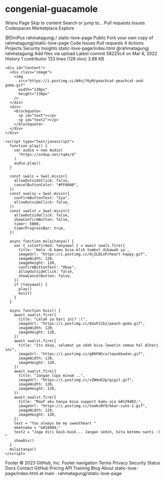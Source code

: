 # congenial-guacamole
Wisnu Page
Skip to content
Search or jump to…
Pull requests
Issues
Codespaces
Marketplace
Explore
 
@DiniPus 
rahmatagungj
/
static-love-page
Public
Fork your own copy of rahmatagungj/static-love-page
Code
Issues
Pull requests
4
Actions
Projects
Security
Insights
static-love-page/index.html
@rahmatagungj
rahmatagungj Add files via upload
Latest commit 58225c4 on Mar 6, 2022
 History
 1 contributor
133 lines (128 sloc)  3.88 KB

<html>
  <meta charset="UTF-8" /><meta
    content="width=device-width, initial-scale=1, user-scalable=1, minimum-scale=1, maximum-scale=5"
    name="viewport"
  /><meta content="IE=edge" http-equiv="X-UA-Compatible" />
  <link rel="preconnect" href="https://fonts.googleapis.com" /><link
    rel="preconnect"
    href="https://fonts.gstatic.com"
    crossorigin
  /><link
    href="https://fonts.googleapis.com/css2?family=Quicksand&display=swap"
    rel="stylesheet"
  />
  <script src="https://cdn.jsdelivr.net/npm/sweetalert2@11.0.19/dist/sweetalert2.all.min.js"></script>
  <link
    href="https://hanyauntukmu.likeadream.repl.co/style.css"
    rel="stylesheet"
    type="text/css"
  />
  <script src="https://hanyauntukmu.likeadream.repl.co/script.js"></script>
  <head> 
    <title> Hello :D</title>
  </head>
  <style>
    body {
      background-image: url(https://i.postimg.cc/NMLZ6Zk5/IMG-20220207-131156-010.jpg);
      background-repeat: no-repeat;
      background-size: cover;
      background-position-y: bottom;
    }
    body::before {
      content: "" !important;
      color: transparent !important;
    }
  </style>
  <body>
    <div id="bodyblur">
      <!-- <img
        src="https://i.postimg.cc/NMLZ6Zk5/IMG-20220207-131156-010.jpg"
        width="100%"
        height="100%"
      /> -->
    </div>

    <div id="Content">
      <div class="image">
        <img
          src="https://i.postimg.cc/W4xjf6yM/peachcat-peachcat-and-goma.gif"
          width="130px"
          height="130px"
        />
      </div>
      <div>
        <blockquote>
          <p id="text"></p>
          <p id="text2"></p>
        </blockquote>
      </div>
    </div>

    <script type="text/javascript">
      function play() {
        var audio = new Audio(
          "https://sndup.net/tqdx/d"
        )
        audio.play()
      }

      const swals = Swal.mixin({
        allowOutsideClick: false,
        cancelButtonColor: "#FF0040",
      })
      const swalsy = Swal.mixin({
        confirmButtonText: "Iya",
        allowOutsideClick: false,
      })
      const swalst = Swal.mixin({
        allowOutsideClick: false,
        showConfirmButton: false,
        timer: 5000,
        timerProgressBar: true,
      })

      async function mulaitanya() {
        var { isConfirmed: tanyawal } = await swals.fire({
          title: `Halo :D kamu bisa klik tombol dibawah ya`,
          imageUrl: "https://i.postimg.cc/0j2LDLxP/heart-happy.gif",
          imageWidth: 120,
          imageHeight: 120,
          confirmButtonText: "Okay",
          allowOutsideClick: false,
          showCancelButton: false,
        })
        if (tanyawal) {
          play()
          kuis()
        }
      }

      async function kuis() {
        await swalst.fire({
          title: "Lelah ya hari ini? :(",
          imageUrl: "https://i.postimg.cc/02wF21b1/peach-goma.gif",
          imageWidth: 120,
          imageHeight: 120,
        })
        await swalst.fire({
          title: "Its okay, selamat ya udah bisa lewatin semua hal dihari ini",
          imageUrl: "https://i.postimg.cc/g06FWScx/tepukbadan.gif",
          imageWidth: 120,
          imageHeight: 120,
        })
        await swalst.fire({
          title: "Jangan lupa minum ..",
          imageUrl: "https://i.postimg.cc/vZWmnK2p/gigit.gif",
          imageWidth: 120,
          imageHeight: 120,
        })
        await swalst.fire({
          title: "Maaf aku hanya bisa support kamu aja &#129402;",
          imageUrl: "https://i.postimg.cc/SsmkcNY9/bear-cute-1.gif",
          imageWidth: 120,
          imageHeight: 120,
        })
        text = "You always be my sweetheart "
        emotnama = "&#10084;"
        text2 = "Jaga diri baik-baik... Jangan sedih, kita ketemu nanti :) "
        showDiv()
      }
      mulaitanya()
    </script>
  </body>
</html>
Footer
© 2023 GitHub, Inc.
Footer navigation
Terms
Privacy
Security
Status
Docs
Contact GitHub
Pricing
API
Training
Blog
About
static-love-page/index.html at main · rahmatagungj/static-love-page
